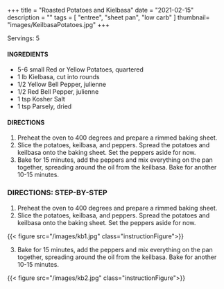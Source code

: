 +++
title = "Roasted Potatoes and Kielbasa"
date = "2021-02-15"
description = ""
tags = [
    "entree",
    "sheet pan",
    "low carb"
]
thumbnail= "images/KeilbasaPotatoes.jpg"
+++

Servings: 5 <!--more-->

#### INGREDIENTS 

* 5-6 small Red or Yellow Potatoes, quartered
* 1 lb Kielbasa, cut into rounds 
* 1/2 Yellow Bell Pepper, julienne 
* 1/2 Red Bell Pepper, julienne
* 1 tsp Kosher Salt
* 1 tsp Parsely, dried 

#### DIRECTIONS 

1. Preheat the oven to 400 degrees and prepare a rimmed baking sheet. 
2. Slice the potatoes, keilbasa, and peppers. Spread the potatoes and keilbasa onto the baking sheet. Set the peppers aside for now. 
3. Bake for 15 minutes, add the peppers and mix everything on the pan together, spreading around the oil from the keilbasa. Bake for another 10-15 minutes. 

### DIRECTIONS: STEP-BY-STEP 

1. Preheat the oven to 400 degrees and prepare a rimmed baking sheet. 
2. Slice the potatoes, keilbasa, and peppers. Spread the potatoes and keilbasa onto the baking sheet. Set the peppers aside for now. 

{{< figure src="/images/kb1.jpg" class="instructionFigure">}}

3. Bake for 15 minutes, add the peppers and mix everything on the pan together, spreading around the oil from the keilbasa. Bake for another 10-15 minutes. 

{{< figure src="/images/kb2.jpg" class="instructionFigure">}}
